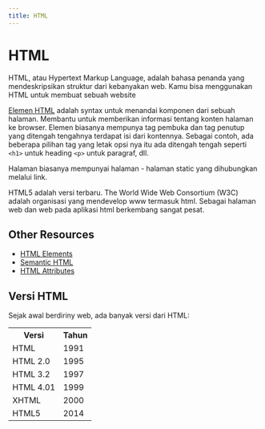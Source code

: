 ```yaml
---
title: HTML
---
```

# HTML

HTML, atau Hypertext Markup Language, adalah bahasa penanda yang mendeskripsikan struktur dari kebanyakan web. Kamu bisa menggunakan HTML untuk membuat sebuah website

[Elemen HTML](#) adalah syntax untuk menandai komponen dari sebuah halaman. Membantu untuk memberikan informasi tentang konten halaman ke browser. Elemen biasanya mempunya tag pembuka dan tag penutup yang ditengah tengahnya terdapat isi dari kontennya. Sebagai contoh, ada beberapa pilihan tag yang letak opsi nya itu ada ditengah tengah seperti `<h1>` untuk heading `<p>` untuk paragraf, dll.

Halaman biasanya mempunyai halaman - halaman static yang dihubungkan melalui link. 

HTML5 adalah versi terbaru. The World Wide Web Consortium (W3C) adalah organisasi yang mendevelop www termasuk html. Sebagai halaman web dan web pada aplikasi html berkembang sangat pesat.
## Other Resources

- [HTML Elements](#)
- [Semantic HTML](#)
- [HTML Attributes](#)
<h2>Versi HTML</h2>
<p> Sejak awal berdiriny web, ada banyak versi dari HTML:</p>
<table class="w3-table-all notranslate">
  <tr>
    <th>Versi</th>
    <th>Tahun</th>
  </tr>
  <tr>
    <td>HTML</td>
    <td>1991</td>
  </tr>
  <tr>
    <td>HTML 2.0</td>
    <td>1995</td>
  </tr>
  <tr>
    <td>HTML 3.2</td>
    <td>1997</td>
  </tr>
  <tr>
    <td>HTML 4.01</td>
    <td>1999</td>
  </tr>
  <tr>
    <td>XHTML</td>
    <td>2000</td>
  </tr>
  <tr>
    <td>HTML5</td>
    <td>2014</td>
  </tr>
</table>

